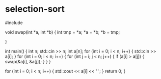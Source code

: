 # selection-sort


#include <iostream>

void swap(int *a, int *b) {
    int tmp = *a;
    *a = *b;
    *b = tmp;
    
}

int main() {
   int n;
   std::cin >> n;
   int a[n];
   for (int i = 0; i < n; i++) {
       std::cin >> a[i];
   }
   for (int i = 0; i < n; i++) {
       for (int j = i; j < n; j++) {
           if (a[i] > a[j]) {
               swap(&a[i], &a[j]);
           }
       }
   }
   
   for (int i = 0; i < n; i++) {
       std::cout << a[i] << ' ';
   }
    return 0;
}
